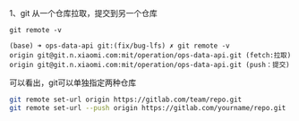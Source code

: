 1、git 从一个仓库拉取，提交到另一个仓库

`git remote -v`

```shell
(base) ➜ ops-data-api git:(fix/bug-lfs) ✗ git remote -v
origin git@git.n.xiaomi.com:mit/operation/ops-data-api.git (fetch:拉取)
origin git@git.n.xiaomi.com:mit/operation/ops-data-api.git (push：提交)
```

可以看出，git可以单独指定两种仓库

```bash
git remote set-url origin https://gitlab.com/team/repo.git
git remote set-url --push origin https://gitlab.com/yourname/repo.git
```


